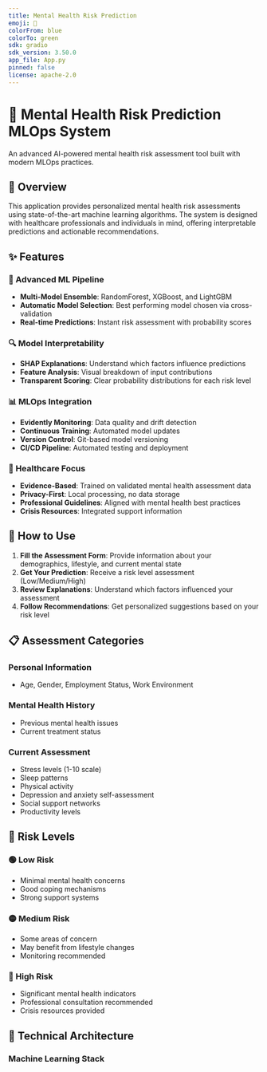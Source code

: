 ```yaml
---
title: Mental Health Risk Prediction
emoji: 🧠
colorFrom: blue
colorTo: green
sdk: gradio
sdk_version: 3.50.0
app_file: App.py
pinned: false
license: apache-2.0
---
```


# 🧠 Mental Health Risk Prediction MLOps System

An advanced AI-powered mental health risk assessment tool built with modern MLOps practices.

## 🎯 Overview

This application provides personalized mental health risk assessments using state-of-the-art machine learning algorithms. The system is designed with healthcare professionals and individuals in mind, offering interpretable predictions and actionable recommendations.

## ✨ Features

### 🤖 Advanced ML Pipeline
- **Multi-Model Ensemble**: RandomForest, XGBoost, and LightGBM
- **Automatic Model Selection**: Best performing model chosen via cross-validation
- **Real-time Predictions**: Instant risk assessment with probability scores

### 🔍 Model Interpretability
- **SHAP Explanations**: Understand which factors influence predictions
- **Feature Analysis**: Visual breakdown of input contributions
- **Transparent Scoring**: Clear probability distributions for each risk level

### 📊 MLOps Integration
- **Evidently Monitoring**: Data quality and drift detection
- **Continuous Training**: Automated model updates
- **Version Control**: Git-based model versioning
- **CI/CD Pipeline**: Automated testing and deployment

### 🏥 Healthcare Focus
- **Evidence-Based**: Trained on validated mental health assessment data
- **Privacy-First**: Local processing, no data storage
- **Professional Guidelines**: Aligned with mental health best practices
- **Crisis Resources**: Integrated support information

## 🚀 How to Use

1. **Fill the Assessment Form**: Provide information about your demographics, lifestyle, and current mental state
2. **Get Your Prediction**: Receive a risk level assessment (Low/Medium/High)
3. **Review Explanations**: Understand which factors influenced your assessment
4. **Follow Recommendations**: Get personalized suggestions based on your risk level

## 📋 Assessment Categories

### Personal Information
- Age, Gender, Employment Status, Work Environment

### Mental Health History
- Previous mental health issues
- Current treatment status

### Current Assessment
- Stress levels (1-10 scale)
- Sleep patterns
- Physical activity
- Depression and anxiety self-assessment
- Social support networks
- Productivity levels

## 🎯 Risk Levels

### 🟢 Low Risk
- Minimal mental health concerns
- Good coping mechanisms
- Strong support systems

### 🟡 Medium Risk
- Some areas of concern
- May benefit from lifestyle changes
- Monitoring recommended

### 🔴 High Risk
- Significant mental health indicators
- Professional consultation recommended
- Crisis resources provided

## 🔧 Technical Architecture

### Machine Learning Stack
